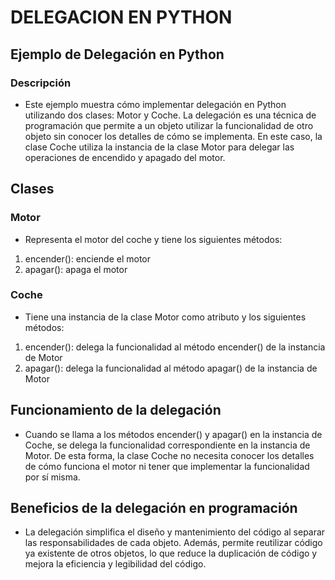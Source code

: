 # DELEGACION EN PYTHON
   
## Ejemplo de Delegación en Python
### Descripción
* Este ejemplo muestra cómo implementar delegación en Python utilizando dos clases: Motor y Coche. La delegación es una técnica de programación que permite a un objeto utilizar la funcionalidad de otro objeto sin conocer los detalles de cómo se implementa. En este caso, la clase Coche utiliza la instancia de la clase Motor para delegar las operaciones de encendido y apagado del motor.

## Clases
### Motor
* Representa el motor del coche y tiene los siguientes métodos:

1. encender(): enciende el motor
2. apagar(): apaga el motor
### Coche
* Tiene una instancia de la clase Motor como atributo y los siguientes métodos:

1. encender(): delega la funcionalidad al método encender() de la instancia de Motor
2. apagar(): delega la funcionalidad al método apagar() de la instancia de Motor

## Funcionamiento de la delegación
* Cuando se llama a los métodos encender() y apagar() en la instancia de Coche, se delega la funcionalidad correspondiente en la instancia de Motor. De esta forma, la clase Coche no necesita conocer los detalles de cómo funciona el motor ni tener que implementar la funcionalidad por sí misma.

## Beneficios de la delegación en programación
* La delegación simplifica el diseño y mantenimiento del código al separar las responsabilidades de cada objeto. Además, permite reutilizar código ya existente de otros objetos, lo que reduce la duplicación de código y mejora la eficiencia y legibilidad del código.